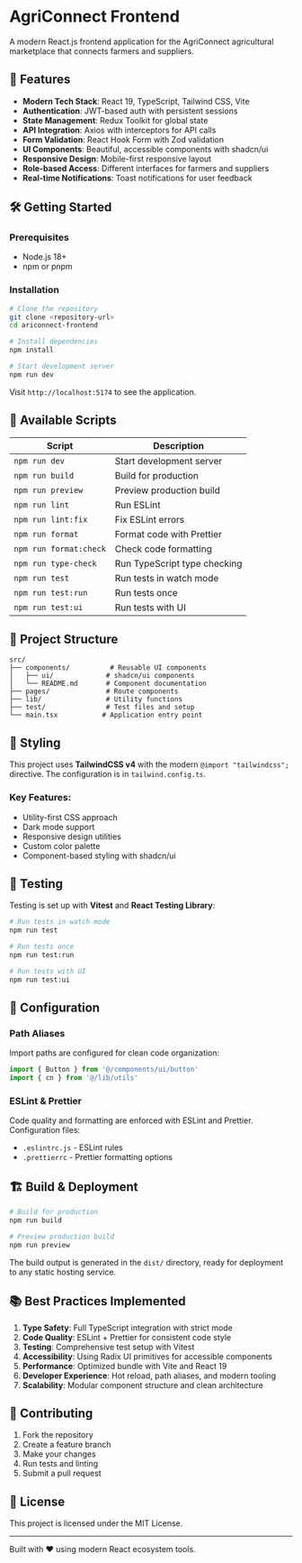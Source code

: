 # AgriConnect Frontend

A modern React.js frontend application for the AgriConnect agricultural marketplace that connects farmers and suppliers.

## 🚀 Features

- **Modern Tech Stack**: React 19, TypeScript, Tailwind CSS, Vite
- **Authentication**: JWT-based auth with persistent sessions
- **State Management**: Redux Toolkit for global state
- **API Integration**: Axios with interceptors for API calls
- **Form Validation**: React Hook Form with Zod validation
- **UI Components**: Beautiful, accessible components with shadcn/ui
- **Responsive Design**: Mobile-first responsive layout
- **Role-based Access**: Different interfaces for farmers and suppliers
- **Real-time Notifications**: Toast notifications for user feedback

## 🛠️ Getting Started

### Prerequisites

- Node.js 18+
- npm or pnpm

### Installation

```bash
# Clone the repository
git clone <repository-url>
cd ariconnect-frontend

# Install dependencies
npm install

# Start development server
npm run dev
```

Visit `http://localhost:5174` to see the application.

## 📝 Available Scripts

| Script                 | Description                  |
| ---------------------- | ---------------------------- |
| `npm run dev`          | Start development server     |
| `npm run build`        | Build for production         |
| `npm run preview`      | Preview production build     |
| `npm run lint`         | Run ESLint                   |
| `npm run lint:fix`     | Fix ESLint errors            |
| `npm run format`       | Format code with Prettier    |
| `npm run format:check` | Check code formatting        |
| `npm run type-check`   | Run TypeScript type checking |
| `npm run test`         | Run tests in watch mode      |
| `npm run test:run`     | Run tests once               |
| `npm run test:ui`      | Run tests with UI            |

## 📁 Project Structure

```
src/
├── components/          # Reusable UI components
│   ├── ui/             # shadcn/ui components
│   └── README.md       # Component documentation
├── pages/              # Route components
├── lib/                # Utility functions
├── test/               # Test files and setup
└── main.tsx           # Application entry point
```

## 🎨 Styling

This project uses **TailwindCSS v4** with the modern `@import "tailwindcss";` directive. The configuration is in `tailwind.config.ts`.

### Key Features:

- Utility-first CSS approach
- Dark mode support
- Responsive design utilities
- Custom color palette
- Component-based styling with shadcn/ui

## 🧪 Testing

Testing is set up with **Vitest** and **React Testing Library**:

```bash
# Run tests in watch mode
npm run test

# Run tests once
npm run test:run

# Run tests with UI
npm run test:ui
```

## 🔧 Configuration

### Path Aliases

Import paths are configured for clean code organization:

```typescript
import { Button } from '@/components/ui/button'
import { cn } from '@/lib/utils'
```

### ESLint & Prettier

Code quality and formatting are enforced with ESLint and Prettier. Configuration files:

- `.eslintrc.js` - ESLint rules
- `.prettierrc` - Prettier formatting options

## 🏗️ Build & Deployment

```bash
# Build for production
npm run build

# Preview production build
npm run preview
```

The build output is generated in the `dist/` directory, ready for deployment to any static hosting service.

## 📚 Best Practices Implemented

1. **Type Safety**: Full TypeScript integration with strict mode
2. **Code Quality**: ESLint + Prettier for consistent code style
3. **Testing**: Comprehensive test setup with Vitest
4. **Accessibility**: Using Radix UI primitives for accessible components
5. **Performance**: Optimized bundle with Vite and React 19
6. **Developer Experience**: Hot reload, path aliases, and modern tooling
7. **Scalability**: Modular component structure and clean architecture

## 🤝 Contributing

1. Fork the repository
2. Create a feature branch
3. Make your changes
4. Run tests and linting
5. Submit a pull request

## 📄 License

This project is licensed under the MIT License.

---

Built with ❤️ using modern React ecosystem tools.
